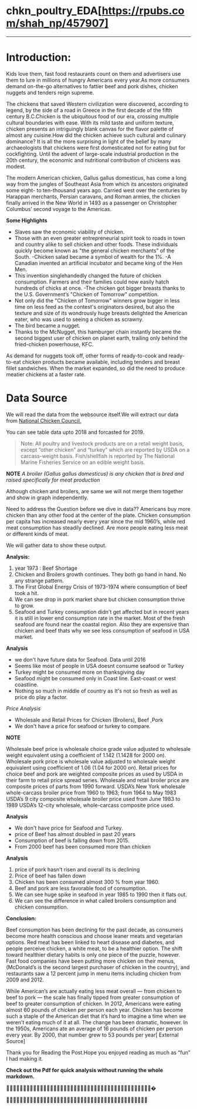 # chkn_poultry_EDA[https://rpubs.com/shah_np/457907]
---

# **Introduction**:

Kids love them, fast food restaurants count on them and advertisers use them to lure in millions of hungry Americans every year.As more consumers demand on-the-go alternatives to fattier beef and pork dishes, chicken nuggets and tenders reign supreme.

The chickens that saved Western civilization were discovered, according to legend, by the side of a road in Greece in the first decade of the fifth century B.C.Chicken is the ubiquitous food of our era, crossing multiple cultural boundaries with ease. With its mild taste and uniform texture, chicken presents an intriguingly blank canvas for the flavor palette of almost any cuisine.How did the chicken achieve such cultural and culinary dominance? It is all the more surprising in light of the belief by many archaeologists that chickens were first domesticated not for eating but for cockfighting. Until the advent of large-scale industrial production in the 20th century, the economic and nutritional contribution of chickens was modest.

The modern American chicken, Gallus gallus domesticus, has come a long way from the jungles of Southeast Asia from which its ancestors originated some eight- to ten-thousand years ago. Carried west over the centuries by Harappan merchants, Persian caravans, and Roman armies, the chicken finally arrived in the New World in 1493 as a passenger on Christopher Columbus’ second voyage to the Americas.

**Some Highlights**

- Slaves saw the economic viability of chicken.
- Those with an even greater entrepreneurial spirit took to roads in town and country alike to sell chicken and other foods. These individuals quickly become known as "the general chicken merchants" of the South.
-Chicken salad became a symbol of wealth for the 1%.
-A Canadian invented an artificial incubator and became king of the Hen Men.
- This invention singlehandedly changed the future of chicken consumption. Farmers and their families could now easily hatch hundreds of chicks at once.
-The chicken got bigger breasts thanks to the U.S. Government’s "Chicken of Tomorrow" competition. 
- Not only did the "Chicken of Tomorrow" winners grow bigger in less time on less feed as the contest's originators desired, but also the texture and size of its wondrously huge breasts delighted the American eater, who was used to seeing a chicken as scrawny.
- The bird became a nugget.
- Thanks to the McNugget, this hamburger chain instantly became the second biggest user of chicken on planet earth, trailing only behind the fried-chicken powerhouse, KFC.

As demand for nuggets took off, other forms of ready-to-cook and ready-to-eat chicken products became available, including tenders and breast fillet sandwiches. When the market expanded, so did the need to produce meatier chickens at a faster rate.


# **Data Source**
We will read the data from the websource itself.We will extract our data from [National Chicken Council.]("http://www.nationalchickencouncil.org/about-the-industry/statistics/per-capita-consumption-of-poultry-and-livestock-1965-to-estimated-2018-in-pounds/")

You can see table data upto 2018 and forcasted for 2019.
>Note: All poultry and livestock products are on a retail weight basis, except “other chicken” and “turkey” which are reported by USDA on a carcass-weight basis.
Fish/shellfish is reported by The National Marine Fisheries Service on an edible weight basis.

**NOTE**
*A broiler (Gallus gallus domesticus) is any chicken that is bred and raised specifically for meat production*

Although chicken and broilers, are same we will not merge them together and show in graph independently.

Need to address the Question before we dive in data??
Americans buy more chicken than any other food at the center of the plate. Chicken consumption per capita has increased nearly every year since the mid 1960’s, while red meat consumption has steadily declined. Are more people eating less meat or different kinds of meat. 

We will gather data to show these output.

 **Analysis:**

1. year 1973 : Beef Shortage
2. Chicken and Broilers growth continues. They both go hand in hand. No any strange pattern.
3. The First Global Energy Crisis of 1973-1974 where consumption of beef took a hit.
4. We can see drop in pork market share  but chicken consumption thrive to grow.
5. Seafood and Turkey consumption didn't get affected but in recent years it is still in lower end consumption rate in the market. Most of the fresh seafood are found near the coastal region. Also they are expensive than chicken and beef thats why we see less consumption of seafood in USA market. 


**Analysis**

* we don't have future data for Seafood. Data until 2016
* Seems like most of people in USA doesnt consume seafood or Turkey
* Turkey might be consumed more on thanksgiving day 
* Seafood might be consumed only in Coast line. East-coast or west coastline. 
* Nothing so much in middle of country as It's not so fresh as well as price do play a factor.

*Price Analysis*
- Wholesale and Retail Prices for Chicken (Broilers), Beef ,Pork
- We don't have a price for seafood or turkey to compare.

**NOTE**

Wholesale beef price is wholesale choice grade value adjusted to wholesale weight equivalent using a coefficient of 1.142 (1.1428 for 2000 on). Wholesale pork price is wholesale value adjusted to wholesale weight equivalent using coefficient of 1.06 (1.04 for 2000 on). Retail prices for choice beef and pork are weighted composite prices as used by USDA in their farm to retail price spread series. Wholesale and retail broiler price are composite prices of parts from 1990 forward. USDA’s New York wholesale whole-carcass broiler price from 1960 to 1963; from 1964 to May 1983 USDA’s 9 city composite wholesale broiler price used from June 1983 to 1989 USDA’s 12-city wholesale, whole-carcass composite price used.

               
 **Analysis**
- We don't have price for Seafood and Turkey.
- price of Beef has almost doubled in past 20 years
- Consumption of beef is falling down from 2015.
- From 2000 beef has been consumed more than chicken

**Analysis**

1. price of pork hasn't risen and overall its is declining
2. Price of beef has fallen down
3. Chicken has been consumed almost 300 %  from year 1960.
4. Beef and pork are less favorable food of consumption.
5. We can see huge spike in seafood in year 1985 to 1990 then it flats out.
6. We can see the difference in what called broilers consumption and chicken consumption.


**Conclusion:**

Beef consumption has been declining for the past decade, as consumers become more health conscious and choose leaner meats and vegetarian options. Red meat has been linked to heart disease and diabetes, and people perceive chicken, a white meat, to be a healthier option.  The shift toward healthier dietary habits is only one piece of the puzzle, however.
Fast food companies have been putting more chicken on their menus, (McDonald’s is the second largest purchaser of chicken in the country), and restaurants saw a 12 percent jump in menu items including chicken from 2009 and 2012.

While American’s are actually eating less meat overall — from chicken to beef to pork — the scale has finally tipped from greater consumption of beef to greater consumption of chicken. In 2012, Americans were eating almost 60 pounds of chicken per person each year.  Chicken has become such a staple of the American diet that it’s hard to imagine a time when we weren’t eating much of it at all. The change has been dramatic, however. In the 1950s, Americans ate an average of 16 pounds of chicken per person every year. By 2000, that number grew to 53 pounds per year[ External Source]


Thank you for Reading the Post.Hope you enjoyed reading as much as “fun” I had making it.

   **Check out the Pdf for quick analysis without running the whole markdown.**

🙏🙏🙏🙏🙏🙏🙏🙏🙏🙏🙏🙏🙏🙏🙏🙏🙏🙏🙏🙏🙏🙏🙏🙏🙏🙏🙏🙏🙏🙏🙏🙏🙏🙏🙏🙏🙏🙏🙏🙏🙏🙏🙏�

🙏🙏🙏🙏🙏🙏🙏🙏🙏🙏🙏🙏🙏🙏🙏🙏🙏🙏🙏🙏🙏🙏🙏🙏🙏🙏🙏🙏🙏🙏🙏🙏🙏🙏🙏🙏🙏🙏🙏🙏🙏🙏
